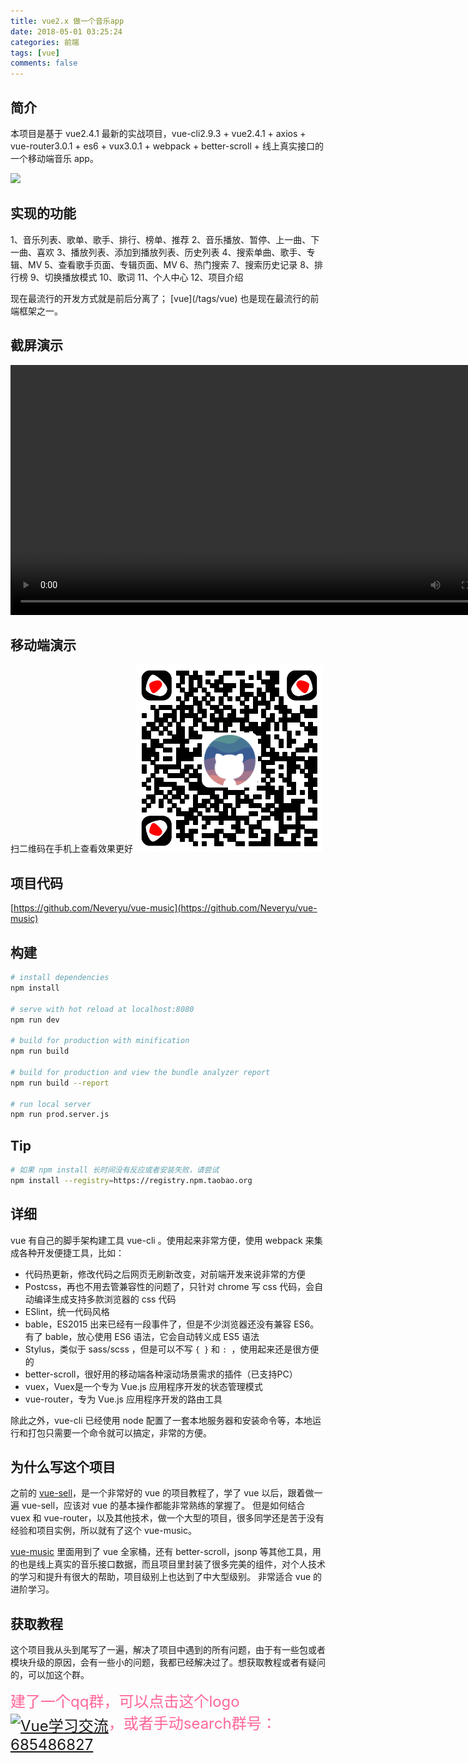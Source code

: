 ```yaml
---
title: vue2.x 做一个音乐app
date: 2018-05-01 03:25:24
categories: 前端
tags: [vue]
comments: false
---
```


## 简介

<p id="div-border-top-green">本项目是基于 vue2.4.1 最新的实战项目，vue-cli2.9.3 + vue2.4.1 + axios + vue-router3.0.1 + es6 + vux3.0.1 + webpack + better-scroll + 线上真实接口的一个移动端音乐 app。</p>

<!-- more -->

![](/images/vue-music-2.png)

## 实现的功能
1、音乐列表、歌单、歌手、排行、榜单、推荐
2、音乐播放、暂停、上一曲、下一曲、喜欢
3、播放列表、添加到播放列表、历史列表
4、搜索单曲、歌手、专辑、MV
5、查看歌手页面、专辑页面、MV
6、热门搜索
7、搜索历史记录
8、排行榜
9、切换播放模式
10、歌词
11、个人中心
12、项目介绍


<p id="div-border-left-red">现在最流行的开发方式就是前后分离了；
[vue](/tags/vue) 也是现在最流行的前端框架之一。</p>




## 截屏演示
<video src="/images/vue-music.mp4" controls="controls" preload="preload" height="400px"></video>

## 移动端演示
扫二维码在手机上查看效果更好
![](/images/vue-music-1.png)

## 项目代码
[https://github.com/Neveryu/vue-music](https://github.com/Neveryu/vue-music)

## 构建

``` bash
# install dependencies
npm install

# serve with hot reload at localhost:8080
npm run dev

# build for production with minification
npm run build

# build for production and view the bundle analyzer report
npm run build --report

# run local server
npm run prod.server.js
```

## Tip 

```bash
# 如果 npm install 长时间没有反应或者安装失败，请尝试
npm install --registry=https://registry.npm.taobao.org
```


## 详细

vue 有自己的脚手架构建工具 vue-cli 。使用起来非常方便，使用 webpack 来集成各种开发便捷工具，比如：
- 代码热更新，修改代码之后网页无刷新改变，对前端开发来说非常的方便
- Postcss，再也不用去管兼容性的问题了，只针对 chrome 写 css 代码，会自动编译生成支持多款浏览器的 css 代码
- ESlint，统一代码风格
- bable，ES2015 出来已经有一段事件了，但是不少浏览器还没有兼容 ES6。有了 bable，放心使用 ES6 语法，它会自动转义成 ES5 语法
- Stylus，类似于 sass/scss ，但是可以不写 `{ }` 和 `: `，使用起来还是很方便的
- better-scroll，很好用的移动端各种滚动场景需求的插件（已支持PC）
- vuex，Vuex是一个专为 Vue.js 应用程序开发的状态管理模式
- vue-router，专为 Vue.js 应用程序开发的路由工具

除此之外，vue-cli 已经使用 node 配置了一套本地服务器和安装命令等，本地运行和打包只需要一个命令就可以搞定，非常的方便。

## 为什么写这个项目
之前的 [vue-sell](https://neveryu.github.io/2017/11/11/vue-sell/)，是一个非常好的 vue 的项目教程了，学了 vue 以后，跟着做一遍 vue-sell，应该对 vue 的基本操作都能非常熟练的掌握了。
但是如何结合 vuex 和 vue-router，以及其他技术，做一个大型的项目，很多同学还是苦于没有经验和项目实例，所以就有了这个 vue-music。

[vue-music](https://neveryu.github.io/music/#/recommend) 里面用到了 vue 全家桶，还有 better-scroll，jsonp 等其他工具，用的也是线上真实的音乐接口数据，而且项目里封装了很多完美的组件，对个人技术的学习和提升有很大的帮助，项目级别上也达到了中大型级别。
非常适合 vue 的进阶学习。

## 获取教程
这个项目我从头到尾写了一遍，解决了项目中遇到的所有问题，由于有一些包或者模块升级的原因，会有一些小的问题，我都已经解决过了。想获取教程或者有疑问的，可以加这个群。

<font color="#f69" size="5">建了一个qq群，可以点击这个logo<a target="_blank" href="//shang.qq.com/wpa/qunwpa?idkey=32da7a18744756b0d8ffdd05b84999afecb5265dbad0fb119033e122abe803f3"><img border="0" width="150" src="https://neveryu.github.io/vue-tour/logo1.png" alt="Vue学习交流" title="Vue学习交流" style="vertical-align: middle"></a>，或者手动search群号：<a target="_blank" href="//shang.qq.com/wpa/qunwpa?idkey=32da7a18744756b0d8ffdd05b84999afecb5265dbad0fb119033e122abe803f3">685486827</a></font>